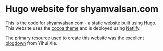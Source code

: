 Hugo website for shyamvalsan.com
================================

This is the code for shyamvalsan.com - a static website built using [Hugo](http://gohugo.io/). This website uses the [cocoa theme](https://themes.gohugo.io/cocoa/) and is deployed using [Netlify](https://www.netlify.com/).

The primary resource used to create this website was the excellent [blogdown](https://bookdown.org/yihui/blogdown/) from Yihui Xie.

[Hugo themes]: https://github.com/spf13/hugoThemes
